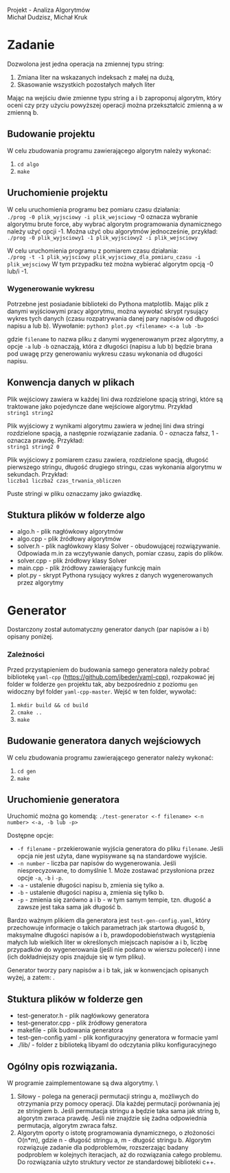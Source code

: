 Projekt - Analiza Algorytmów \
Michał Dudzisz, Michał Kruk

# Zadanie
Dozwolona jest jedna operacja na zmiennej typu string:
1. Zmiana liter na wskazanych indeksach z małej na dużą,
2. Skasowanie wszystkich pozostałych małych liter

Mając na wejściu dwie zmienne typu string a i b zaproponuj algorytm, który oceni czy przy użyciu powyższej operacji można przekształcić zmienną a w zmienną b.


## Budowanie projektu
W celu zbudowania programu zawierającego algorytm należy wykonać:
1. `cd algo`
2. `make`

## Uruchomienie projektu
W celu uruchomienia programu bez pomiaru czasu działania: \
`./prog -0 plik_wyjsciowy -i plik_wejsciowy`
-0 oznacza wybranie algorytmu brute force, aby wybrać algorytm programowania dynamicznego należy użyć opcji -1. Można użyć obu algorytmów jednocześnie, przykład: \
`./prog -0 plik_wyjsciowy1 -1 plik_wyjsciowy2 -i plik_wejsciowy`

W celu uruchomienia programu z pomiarem czasu działania: \
`./prog -t -1 plik_wyjsciowy plik_wyjsciowy_dla_pomiaru_czasu -i plik_wejsciowy`
W tym przypadku też można wybierać algorytm opcją -0 lub/i -1.

### Wygenerowanie wykresu
Potrzebne jest posiadanie biblioteki do Pythona matplotlib.
Mając plik z danymi wyjściowymi pracy algorytmu, można wywołać skrypt rysujący wykres tych danych (czasu rozpatrywania danej pary napisów od długości napisu a lub b).
Wywołanie:
`python3 plot.py <filename> <-a lub -b>`

gdzie `filename` to nazwa pliku z danymi wygenerowanym przez algorytmy, a opcje `-a` lub `-b` oznaczają, która z długości (napisu a lub b) będzie brana pod uwagę przy generowaniu wykresu czasu wykonania od długości napisu.

## Konwencja danych w plikach

Plik wejściowy zawiera w każdej lini dwa rozdzielone spacją stringi, które są traktowane jako pojedyncze dane wejściowe algorytmu.
Przykład \
`string1 string2`

Plik wyjściowy z wynikami algorytmu zawiera w jednej lini dwa stringi rozdzielone spacją, a następnie rozwiązanie zadania. 0 - oznacza fałsz, 1 - oznacza prawdę.
Przykład: \
`string1 string2 0`

Plik wyjściowy z pomiarem czasu zawiera, rozdzielone spacją, długość pierwszego stringu, długość drugiego stringu, czas wykonania algorytmu w sekundach. Przykład: \
`liczba1 liczba2 czas_trwania_obliczen`

Puste stringi w pliku oznaczamy jako gwiazdkę.

## Stuktura plików w folderze algo
* algo.h - plik nagłówkowy algorytmów
* algo.cpp - plik źródłowy algorytmów
* solver.h - plik nagłówkowy klasy Solver - obudowującej rozwiązywanie. Odpowiada m.in za wczytywanie danych, pomiar czasu, zapis do plików.
* solver.cpp - plik źródłowy klasy Solver
* main.cpp - plik źródłowy zawierający funkcję main
* plot.py - skrypt Pythona rysujący wykres z danych wygenerowanych przez algorytmy

# Generator

Dostarczony został automatyczny generator danych (par napisów a i b) opisany poniżej. 

### Zależności

Przed przystąpieniem do budowania samego generatora należy pobrać bibliotekę `yaml-cpp` (https://github.com/jbeder/yaml-cpp), rozpakować jej folder w folderze `gen` projektu tak, aby bezpośrednio z poziomu `gen` widoczny był folder `yaml-cpp-master`. Wejść w ten folder, wywołać:
1. `mkdir build && cd build`
2. `cmake ..`
3. `make`

## Budowanie generatora danych wejściowych
W celu zbudowania programu zawierającego generator należy wykonać:
1. `cd gen`
2. `make`

## Uruchomienie generatora
Uruchomić można go komendą:
`./test-generator <-f filename> <-n number> <-a, -b lub -p>`
 
Dostępne opcje:
* `-f filename` - przekierowanie wyjścia generatora do pliku `filename`. Jeśli opcja nie jest użyta, dane wypisywane są na standardowe wyjście.
* `-n number` - liczba par napisów do wygenerowania. Jeśli niesprecyzowane, to domyślnie 1. Może zostawać przysłoniona przez opcje `-a`, `-b` i `-p`.
* `-a` - ustalenie długości napisu b, zmienia się tylko a.
* `-b` - ustalenie długości napisu a, zmienia się tylko b.
* `-p` - zmienia się zarówno a i b - w tym samym tempie, tzn. długość a zawsze jest taka sama jak długość b.

Bardzo ważnym plikiem dla generatora jest `test-gen-config.yaml`, który przechowuje informacje o takich parametrach jak startowa długość b, maksymalne długości napisów a i b, prawdopodobieństwach wystąpienia małych lub wielkich liter w określonych miejscach napisów a i b, liczbę przypadków do wygenerowania (jeśli nie podano w wierszu poleceń) i inne (ich dokładniejszy opis znajduje się w tym pliku).

Generator tworzy pary napisów a i b tak, jak w konwencjach opisanych wyżej, a zatem: <napis a><spacja><napis b><nowa linia>.
  
## Stuktura plików w folderze gen
* test-generator.h - plik nagłówkowy generatora
* test-generator.cpp - plik źródłowy generatora
* makefile - plik budowania generatora
* test-gen-config.yaml - plik konfiguracyjny generatora w formacie yaml
* ./lib/ - folder z biblioteką libyaml do odczytania pliku konfiguracyjnego
  
## Ogólny opis rozwiązania.
W programie zaimplementowane są dwa algorytmy. \
1. Siłowy - polega na generacji permutacji stringu a, możliwych do otrzymania przy pomocy operacji.  Dla każdej permutacji porównania jej ze stringiem b. Jeśli permutacja stringu a będzie taka sama jak string b, algorytm zwraca prawdę. Jeśli nie znajdzie się żadna odpowiednia permutacja, algorytm zwraca fałsz. 
2. Algorytm oporty o istotę programowania dynamicznego, o złożoności O(n\*m), gdzie n - długość stringu a, m - długość stringu b. Algorytm rozwiązuje zadanie dla podproblemów, rozszerzając badany podproblem w kolejnych iteracjach, aż do rozwiązania całego problemu. Do rozwiązania użyto struktury vector ze standardowej biblioteki c++.








